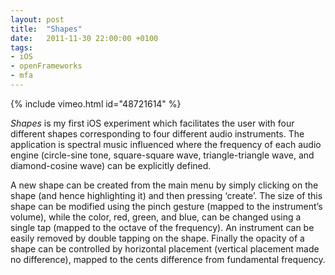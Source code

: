 ```yaml
---
layout: post
title:  "Shapes"
date:   2011-11-30 22:00:00 +0100
tags:
- iOS
- openFrameworks
- mfa
---
```


{% include vimeo.html id="48721614" %}

*Shapes* is my first iOS experiment which facilitates the user with four different shapes corresponding to four different audio instruments. The application is spectral music influenced where the frequency of each audio engine (circle-sine tone, square-square wave, triangle-triangle wave, and diamond-cosine wave) can be explicitly defined.

A new shape can be created from the main menu by simply clicking on the shape (and hence highlighting it) and then pressing ‘create’. The size of this shape can be modified using the pinch gesture (mapped to the instrument’s volume), while the color, red, green, and blue, can be changed using a single tap (mapped to the octave of the frequency). An instrument can be easily removed by double tapping on the shape. Finally the opacity of a shape can be controlled by horizontal placement (vertical placement made no difference), mapped to the cents difference from fundamental frequency.
